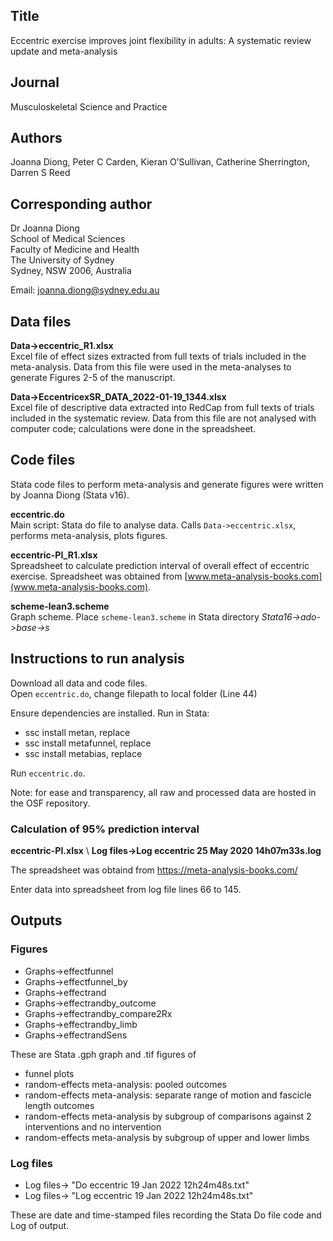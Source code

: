 ## Title

Eccentric exercise improves joint flexibility in adults: A systematic review update and meta-analysis


## Journal

Musculoskeletal Science and Practice


## Authors

Joanna Diong, Peter C Carden, Kieran O’Sullivan, Catherine Sherrington, Darren S Reed


## Corresponding author 

Dr Joanna Diong \
School of Medical Sciences \
Faculty of Medicine and Health \
The University of Sydney \
Sydney, NSW 2006, Australia 

Email: joanna.diong@sydney.edu.au


## Data files 

__Data->eccentric_R1.xlsx__ \
Excel file of effect sizes extracted from full texts of trials included in the meta-analysis. Data from this file were used in the meta-analyses to generate Figures 2-5 of the manuscript.

__Data->EccentricexSR_DATA_2022-01-19_1344.xlsx__ \
Excel file of descriptive data extracted into RedCap from full texts of trials included in the systematic review. 
Data from this file are not analysed with computer code; calculations were done in the spreadsheet. 


## Code files 

Stata code files to perform meta-analysis and generate figures were written by Joanna Diong (Stata v16). 

__eccentric.do__ \
Main script: Stata do file to analyse data. Calls `Data->eccentric.xlsx`, performs meta-analysis, plots figures. 

__eccentric-PI_R1.xlsx__ \
Spreadsheet to calculate prediction interval of overall effect of eccentric exercise. Spreadsheet was obtained from [www.meta-analysis-books.com](www.meta-analysis-books.com).

__scheme-lean3.scheme__ \
Graph scheme. Place `scheme-lean3.scheme` in Stata directory _Stata16->ado->base->s_


## Instructions to run analysis

Download all data and code files. \
Open `eccentric.do`, change filepath to local folder (Line 44)

Ensure dependencies are installed. Run in Stata: 
  
  * ssc install metan, replace
  * ssc install metafunnel, replace
  * ssc install metabias, replace

Run `eccentric.do`.

Note: for ease and transparency, all raw and processed data are hosted in the OSF repository. 


### Calculation of 95% prediction interval 

__eccentric-PI.xlsx__ \ 
__Log files->Log eccentric 25 May 2020 14h07m33s.log__

The spreadsheet was obtaind from https://meta-analysis-books.com/

Enter data into spreadsheet from log file lines 66 to 145.


## Outputs


### Figures 

* Graphs->effectfunnel
* Graphs->effectfunnel_by
* Graphs->effectrand
* Graphs->effectrandby_outcome
* Graphs->effectrandby_compare2Rx
* Graphs->effectrandby_limb
* Graphs->effectrandSens

These are Stata .gph graph and .tif figures of 
- funnel plots
- random-effects meta-analysis: pooled outcomes
- random-effects meta-analysis: separate range of motion and fascicle length outcomes
- random-effects meta-analysis by subgroup of comparisons against 2 interventions and no intervention
- random-effects meta-analysis by subgroup of upper and lower limbs

### Log files

* Log files-> "Do eccentric 19 Jan 2022 12h24m48s.txt"
* Log files-> "Log eccentric 19 Jan 2022 12h24m48s.txt"

These are date and time-stamped files recording the Stata Do file code and Log of output.

